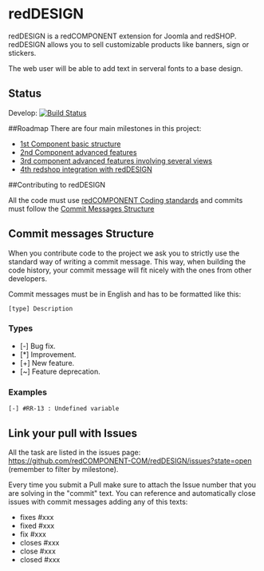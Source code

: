 # redDESIGN
redDESIGN is a redCOMPONENT extension for Joomla and redSHOP. redDESIGN allows you to sell customizable products like banners, sign or stickers. 

The web user will be able to add text in serveral fonts to a base design.

## Status
Develop: [![Build Status](https://magnum.travis-ci.com/redCOMPONENT-COM/redDESIGN.png?token=vxVVpxnq2ZPuMp3yebRz&branch=develop)](https://magnum.travis-ci.com/redCOMPONENT-COM/redDESIGN/)

##Roadmap
There are four main milestones in this project:
- [1st Component basic structure](https://github.com/redCOMPONENT-COM/redDESIGN/issues?milestone=4&state=open)
- [2nd Component advanced features](https://github.com/redCOMPONENT-COM/redDESIGN/issues?milestone=5&state=open)
- [3rd component advanced features involving several views](https://github.com/redCOMPONENT-COM/redDESIGN/issues?milestone=7&state=open)
- [4th redshop integration with redDESIGN](https://github.com/redCOMPONENT-COM/redDESIGN/issues?milestone=6&state=open)

##Contributing to redDESIGN

All the code must use [redCOMPONENT Coding standards](https://github.com/redCOMPONENT-COM/documentation/blob/master/coding_standards/coding_standards.md "redCOMPONENT Coding standards") and commits must follow the [Commit Messages Structure](#CMM)  

<a name="CMM"></a> Commit messages Structure
----------------

When you contribute code to the project we ask you to strictly use the standard way of writing a commit message. This way, when building the code history, your commit message will fit nicely with the ones from other developers.  

Commit messages must be in English and has to be formatted like this:  

<code>[type] Description</code>  

### Types  

* [-] Bug fix.
* [*] Improvement.
* [+] New feature.
* [~] Feature deprecation.

### Examples  
<code>[-] #RR-13 : Undefined variable </code>  

## Link your pull with Issues
All the task are listed in the issues page: https://github.com/redCOMPONENT-COM/redDESIGN/issues?state=open (remember to filter by milestone).

Every time you submit a Pull make sure to attach the Issue number that you are solving in the "commit" text. You can reference and automatically close issues with commit messages adding any of this texts:

- fixes #xxx
- fixed #xxx
- fix #xxx
- closes #xxx
- close #xxx
- closed #xxx
